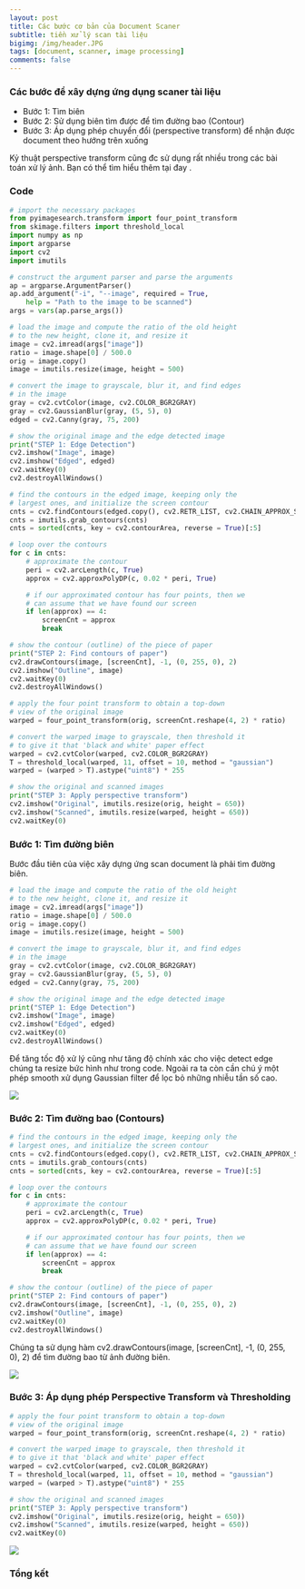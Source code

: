 ```yaml
---
layout: post
title: Các bước cơ bản của Document Scaner
subtitle: tiền xử lý scan tài liệu
bigimg: /img/header.JPG
tags: [document, scanner, image processing]
comments: false
---
```




### Các bước để xây dựng ứng dụng scaner tài liệu

- Bước 1: Tìm biên
- Bước 2: Sử dụng biên tìm được để tìm đường bao (Contour) 
- Bước 3: Áp dụng phép chuyển đổi (perspective transform) để nhận được document theo hướng trên xuống

Kỷ thuật perspective transform cũng đc sử dụng rất nhiều trong các bài toán xử lý ảnh. Bạn có thể tìm hiểu thêm tại đay []().

### Code

```python
# import the necessary packages
from pyimagesearch.transform import four_point_transform
from skimage.filters import threshold_local
import numpy as np
import argparse
import cv2
import imutils

# construct the argument parser and parse the arguments
ap = argparse.ArgumentParser()
ap.add_argument("-i", "--image", required = True,
	help = "Path to the image to be scanned")
args = vars(ap.parse_args())

# load the image and compute the ratio of the old height
# to the new height, clone it, and resize it
image = cv2.imread(args["image"])
ratio = image.shape[0] / 500.0
orig = image.copy()
image = imutils.resize(image, height = 500)

# convert the image to grayscale, blur it, and find edges
# in the image
gray = cv2.cvtColor(image, cv2.COLOR_BGR2GRAY)
gray = cv2.GaussianBlur(gray, (5, 5), 0)
edged = cv2.Canny(gray, 75, 200)

# show the original image and the edge detected image
print("STEP 1: Edge Detection")
cv2.imshow("Image", image)
cv2.imshow("Edged", edged)
cv2.waitKey(0)
cv2.destroyAllWindows()

# find the contours in the edged image, keeping only the
# largest ones, and initialize the screen contour
cnts = cv2.findContours(edged.copy(), cv2.RETR_LIST, cv2.CHAIN_APPROX_SIMPLE)
cnts = imutils.grab_contours(cnts)
cnts = sorted(cnts, key = cv2.contourArea, reverse = True)[:5]

# loop over the contours
for c in cnts:
	# approximate the contour
	peri = cv2.arcLength(c, True)
	approx = cv2.approxPolyDP(c, 0.02 * peri, True)

	# if our approximated contour has four points, then we
	# can assume that we have found our screen
	if len(approx) == 4:
		screenCnt = approx
		break

# show the contour (outline) of the piece of paper
print("STEP 2: Find contours of paper")
cv2.drawContours(image, [screenCnt], -1, (0, 255, 0), 2)
cv2.imshow("Outline", image)
cv2.waitKey(0)
cv2.destroyAllWindows()

# apply the four point transform to obtain a top-down
# view of the original image
warped = four_point_transform(orig, screenCnt.reshape(4, 2) * ratio)

# convert the warped image to grayscale, then threshold it
# to give it that 'black and white' paper effect
warped = cv2.cvtColor(warped, cv2.COLOR_BGR2GRAY)
T = threshold_local(warped, 11, offset = 10, method = "gaussian")
warped = (warped > T).astype("uint8") * 255

# show the original and scanned images
print("STEP 3: Apply perspective transform")
cv2.imshow("Original", imutils.resize(orig, height = 650))
cv2.imshow("Scanned", imutils.resize(warped, height = 650))
cv2.waitKey(0)
```

### Bước 1: Tìm đường biên

Bước đầu tiên của việc xây dựng ứng scan document là phải tìm đường biên.

```python
# load the image and compute the ratio of the old height
# to the new height, clone it, and resize it
image = cv2.imread(args["image"])
ratio = image.shape[0] / 500.0
orig = image.copy()
image = imutils.resize(image, height = 500)

# convert the image to grayscale, blur it, and find edges
# in the image
gray = cv2.cvtColor(image, cv2.COLOR_BGR2GRAY)
gray = cv2.GaussianBlur(gray, (5, 5), 0)
edged = cv2.Canny(gray, 75, 200)

# show the original image and the edge detected image
print("STEP 1: Edge Detection")
cv2.imshow("Image", image)
cv2.imshow("Edged", edged)
cv2.waitKey(0)
cv2.destroyAllWindows()
```

Để tăng tốc độ xử lý cũng như tăng độ chính xác cho việc detect edge chúng ta resize bức hình như trong code. Ngoài ra ta còn cần chú ý một phép smooth xử dụng Gaussian filter để lọc bỏ những nhiễu tần số cao.

![](https://raw.githubusercontent.com/quanap5/quanap5.github.io/master/img/step1.JPG)

### Bước 2: Tìm đường bao (Contours)

```python
# find the contours in the edged image, keeping only the
# largest ones, and initialize the screen contour
cnts = cv2.findContours(edged.copy(), cv2.RETR_LIST, cv2.CHAIN_APPROX_SIMPLE)
cnts = imutils.grab_contours(cnts)
cnts = sorted(cnts, key = cv2.contourArea, reverse = True)[:5]

# loop over the contours
for c in cnts:
	# approximate the contour
	peri = cv2.arcLength(c, True)
	approx = cv2.approxPolyDP(c, 0.02 * peri, True)

	# if our approximated contour has four points, then we
	# can assume that we have found our screen
	if len(approx) == 4:
		screenCnt = approx
		break

# show the contour (outline) of the piece of paper
print("STEP 2: Find contours of paper")
cv2.drawContours(image, [screenCnt], -1, (0, 255, 0), 2)
cv2.imshow("Outline", image)
cv2.waitKey(0)
cv2.destroyAllWindows()
```
Chúng ta sử dụng hàm cv2.drawContours(image, [screenCnt], -1, (0, 255, 0), 2) để tìm đường bao từ ảnh đường biên.

![](https://raw.githubusercontent.com/quanap5/quanap5.github.io/master/img/step2.JPG)

### Bước 3: Áp dụng phép Perspective Transform và Thresholding

```python
# apply the four point transform to obtain a top-down
# view of the original image
warped = four_point_transform(orig, screenCnt.reshape(4, 2) * ratio)

# convert the warped image to grayscale, then threshold it
# to give it that 'black and white' paper effect
warped = cv2.cvtColor(warped, cv2.COLOR_BGR2GRAY)
T = threshold_local(warped, 11, offset = 10, method = "gaussian")
warped = (warped > T).astype("uint8") * 255

# show the original and scanned images
print("STEP 3: Apply perspective transform")
cv2.imshow("Original", imutils.resize(orig, height = 650))
cv2.imshow("Scanned", imutils.resize(warped, height = 650))
cv2.waitKey(0)
```

![](https://raw.githubusercontent.com/quanap5/quanap5.github.io/master/img/step3.JPG)

### Tổng kết
